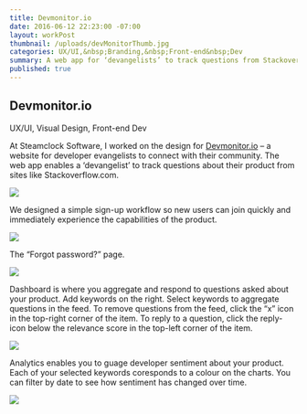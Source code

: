 ```yaml
---
title: Devmonitor.io
date: 2016-06-12 22:23:00 -07:00
layout: workPost
thumbnail: /uploads/devMonitorThumb.jpg
categories: UX/UI,&nbsp;Branding,&nbsp;Front-end&nbsp;Dev
summary: A web app for ‘devangelists’ to track questions from Stackoverflow.
published: true
---
```

<article>
	<div class="vh-100 dt w-100 bg-black pt5 pb6 ph4 bb b--black-10" style="background:url(/uploads/devMonitorCover.jpg) no-repeat center; background-size: cover;">
    	<div class="dtc v-mid">
      		<h1 class="f2 f2-m f-subheadline-l measure lh-title fw1 mb0">Devmonitor.io</h1>
      		<p class="measure f6 f5-ns lh-copy i">UX/UI, Visual Design, Front-end Dev</p>
    	</div>
	</div>

<div class="cf">
    <div class="fl w-100 w-40-l f5 f4-ns f4-l lh-copy">
    	<p class="pa3 pa4-ns mv0">At Steamclock Software, I worked on the design for <a href="http://www.wipfactory.com/blog/2016/4/1/from-the-devmonitor-what-do-stack-overflows-survey-results-say-to-dev-programs" target="_blank">Devmonitor.io</a> – a website for developer evangelists to connect with their community. The web app enables a ‘devangelist’ to track questions about their product from sites like Stackoverflow.com.</p>
	</div>
	<div class="fl w-100 w-60-l pr4-l">
		<img class="w-100 mt4-l ba b--black-10" src="/uploads/devMonitor1.jpg"/>
	</div>
</div>

<div class="cf">
    <div class="fl w-100 w-40-l f5 f4-ns f4-l lh-copy">
    	<p class="pa3 pa4-ns mv0">We designed a simple sign-up workflow so new users can join quickly and immediately experience the capabilities of the product.</p>
	</div>
	<div class="fl w-100 w-60-l pr4-l">
		<img class="w-100 mt4-l ba b--black-10" src="/uploads/devMonitor2.jpg"/>
	</div>
</div>

<div class="cf">
    <div class="fl w-100 w-40-l f5 f4-ns f4-l lh-copy">
    	<p class="pa3 pa4-ns mv0">The “Forgot password?” page.</p>
	</div>
	<div class="fl w-100 w-60-l pr4-l">
		<img class="w-100 mt4-l ba b--black-10" src="/uploads/devMonitor3.jpg"/>
	</div>
</div>

<div class="cf">
    <div class="fl w-100 w-40-l f5 f4-ns f4-l lh-copy">
    	<p class="pa3 pa4-ns mv0">Dashboard is where you aggregate and respond to questions asked about your product. Add keywords on the right. Select keywords to aggregate questions in the feed. To remove questions from the feed, click the “x” icon in the top-right corner of the item. To reply to a question, click the reply-icon below the relevance score in the top-left corner of the item.</p>
	</div>
	<div class="fl w-100 w-60-l pr4-l">
		<img class="w-100 mt4-l ba b--black-10" src="/uploads/devMonitor4.jpg"/>
	</div>
</div>

<div class="cf mb4">
    <div class="fl w-100 w-40-l f5 f4-ns f4-l lh-copy">
    	<p class="pa3 pa4-ns mv0">Analytics enables you to guage developer sentiment about your product. Each of your selected keywords coresponds to a colour on the charts. You can filter by date to see how sentiment has changed over time.</p>
	</div>
	<div class="fl w-100 w-60-l pr4-l">
		<img class="w-100 mt4-l ba b--black-10" src="/uploads/devMonitor5.jpg"/>
	</div>
</div>
</article>